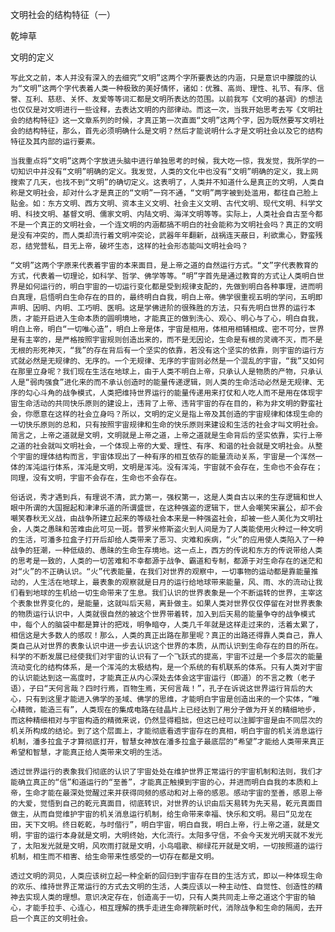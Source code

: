 文明社会的结构特征（一）

乾坤草


文明的定义

    写此文之前，本人并没有深入的去细究“文明”这两个字所要表达的内涵，只是意识中朦胧的认为“文明”这两个字代表着人类一种极致的美好情怀，诸如：优雅、高尚、理性、礼节、有序、信誉、互利、慈悲、关怀、友爱等等词汇都是文明所表达的范围。以前我写《文明的基调》的想法也仅仅是对文明进行一些诠释，去表达文明的内部律动。而这一次，当我开始思考去写《文明社会的结构特征》这一文章系列的时候，才真正第一次直面“文明”这两个字，因为既然要写文明社会的结构特征，那么，首先必须明确什么是文明？然后才能说明什么才是文明社会以及它的结构特征及其内部的运行要素。

    当我重点将“文明”这两个字放进头脑中进行单独思考的时候，我大吃一惊，我发觉，我所学的一切知识中并没有“文明”明确的定义。我发觉，人类的文化中也没有“文明”明确的定义，我上网搜索了几天，也找不到“文明”的确切定义。这表明了，人类并不知道什么是真正的文明，人类自称是文明社会，却对什么才是真正的“文明”一窍不通，“文明”两字被到处滥用，都往自己脸上贴金。如：东方文明、西方文明、资本主义文明、社会主义文明、古代文明、现代文明、科学文明、科技文明、基督文明、儒家文明、内陆文明、海洋文明等等。实际上，人类社会自古至今都不是一个真正的文明社会，一个连文明的内涵都搞不明白的社会能称为文明社会吗？真正的文明是没有冲突的，而人类却流行着文明冲突论，武器年年翻新，战祸连天蔽日，利欲熏心，野蛮残忍，结党营私，目无上帝，破坏生态，这样的社会形态能叫文明社会吗？

    “文明”这两个字原来代表着宇宙的本来面目，是上帝之道的自然运行方式。“文”字代表教育的方式，代表着一切理论，如科学、哲学、佛学等等。“明”字首先是通过教育的方式让人类明白世界是如何运行的，明白宇宙的一切运行变化都是受到规律支配的，先做到明白各种事理，进而明白真理，启悟明白生命存在的目的，最终明白自我，明白上帝。佛学很重视五明的学问，五明即声明、因明、内明、工巧明、医明。这是学佛进阶的很殊胜的方法，只有先明白世界的运行本质，才能开启进入生命本质的圆明境地，才能真正的做到洗心、观心、明心与了心，明白自我，明白上帝，明白“一切唯心造”，明白上帝是体，宇宙是相用，体相用相辅相成、密不可分，世界是有主宰的，是严格按照宇宙规则创造出来的，而不是无因论，生命是有根的灵魂不灭，而不是无根的形死神灭，“我”的存在背后有一个坚实的依靠，若没有这个坚实的依靠，则宇宙的运行方式就必然是无规律的、无序的。一个无规律、无序的宇宙则必然是一个混乱的宇宙，“我”又如何在那里立身呢？我们现在生活在地球上，由于人类不明白上帝，只承认人是物质的产物，只承认人是“弱肉强食”进化来的而不承认创造时的能量传递逻辑，则人类的生命活动必然是无规律、无序的勾心斗角的战争模式，人类把维持世界运行的能量传递用来打仗和人吃人而不是用在体现宇宙生命活动的共同快乐原则的建设上，违背了上帝、违背宇宙的存在目的，称为非文明的野蛮社会，你愿意在这样的社会立身吗？所以，文明的定义是指上帝及其创造的宇宙规律和体现生命的一切快乐原则的总和，只有按照宇宙规律和生命的快乐原则来建设和生活的社会才叫文明社会。简言之，上帝之道就是文明，文明就是上帝之道，上帝之道就是生命背后的坚实依靠，实行上帝之道的社会就叫文明社会，一个体现上帝的大爱、理性、有序、和谐的社会就是文明社会。从整个宇宙的理体结构而言，宇宙体现出了一种有序的相互依存的能量流动关系，宇宙是一个浑然一体的浑沌运行体系，浑沌是文明，文明是浑沌。没有浑沌，宇宙就不会存在，生命也不会存在；同理，没有文明，宇宙不会存在，生命也不会存在。

    俗话说，秀才遇到兵，有理说不清，武力第一，强权第一，这是人类自古以来的生存逻辑和世人眼中所谓的大国掘起和津津乐道的所谓盛世，在这种强盗的逻辑下，世人会嘲笑宋襄公，却不会嘲笑春秋无义战，由战争所建立起来的等级社会本来是一种强盗社会，却被一些人美化为文明社会，人类之愚昧和苦难由此可见一斑。普罗米修斯盗火到人间是为了人类能使用火种过一种文明的生活，可潘多拉盒子打开后却给人类带来了恶习、灾难和疾病，“火”的应用使人类陷入了一种战争的狂潮，一种低级的、愚昧的生命生存境地。这一点上，西方的传说和东方的传说带给人类的思考是一致的，人类的一切苦难和不幸都源于战争、霸道和专制，都源于对生命存在的迷茫和对“火”的不正确认识。“火”代表能量，在我们对世界的观察中，一切事物的运动都是靠能量推动的，人生活在地球上，最表象的观察就是日月的运行给地球带来能量，风、雨、水的流动让我们看到地球的生机给一切生命带来了生息。我们认识的世界表象是一个不断运转的世界，主宰这个表象世界变化的，是能量，这就叫后天易，离卦做主。如果人类对世界仅仅停留在对世界表象的物质运行认识中，人类就很自然的被这个世界带着转，加入到后天易的能量争夺的战争模式中，每个人的脑袋中都是算计的把戏，明争暗夺，人类几千年就是这样走过来的，活着太累了，相信这是大多数人的感叹！那么，人类的真正出路在那里呢？真正的出路还得靠人类自己，靠人类自己从对世界的表象认识中进一步去认识这个世界的本质，从而认识到生命存在的目的所在。科学的不断发展已经使我们对宇宙的认识有了一个飞跃式的提高，宇宙不过是一个多层次的能量流动变化的结构体系，是一个浑沌的太极结构，是一个系统的有机联系的体系。只有人类对宇宙的认识能达到这一高度时，才能真正从内心深处去体会这宇宙运行（即道）的不言之教（老子语），子曰“天何言哉？四时行焉，百物生焉，天何言哉！”，孔子在诉说这世界运行背后的大心，只有到这里才能进入佛学的圣域、佛学的思维，才能明白宇宙是创造出来的一个实体，“唯心精微，能造三有”，人类现在的集成电路在硅晶片上已经达到了用分子做为开关的精细地步，而这种精细相对与宇宙构造的精微来说，仍然显得粗拙，但这已经可以注脚宇宙是由不同层次的机关所构成的结论。到了这个层面上，才能彻底看透宇宙存在的真相，明白宇宙的机关消息运行机制，潘多拉盒子才算彻底打开，智慧女神放在潘多拉盒子最底层的“希望”才能给人类带来真正希望和智慧，才能真正给人类带来文明的生活。

    透过世界运行的表象我们彻底的认识了宇宙处处在维护世界正常运行的宇宙机制和法则，我们才能确立真正的“信”和道运行的“至善”，才能真正触摸到宇宙的心，并进而明白自我的本质和上帝，生命才能在最深处觉醒过来并获得同频的感动和对上帝的感恩。感动宇宙的至善，感恩上帝的大爱，觉悟到自己的乾元真面目，彻底转识，对世界的认识由后天易转为先天易，乾元真面目做主，从而自觉维护宇宙的机关消息运行机制，给生命带来幸福、快乐和文明。易曰“见龙在田，天下文明。终日乾乾，与时偕行”，明白宇宙，明白自我，明白上帝，行上帝之道，就是文明，宇宙的运行本身就是文明，大明终始，大化流行。太阳多守信，不会今天发光明天就不发光了，太阳发光就是文明，风吹雨打就是文明，小鸟唱歌、柳绿花开就是文明，一切按照道的运行机制，相生而不相害、给生命带来性感受的一切存在都是文明。

    透过文明的洞见，人类应该树立起一种全新的回归到宇宙存在目的生活方式，即以一种体现生命的欢乐、维持世界正常运行的方式去文明的生活，人类应该以一种主动性、自觉性、创造性的精神去实现人类的理想。意识决定存在，创造高于一切，只有人类共同走上帝之道这个宇宙的轴心，才能手拉手、心连心，相互理解的携手走进生命禅院新时代，消除战争和生命的隔阂，去开启一个真正的文明社会。



